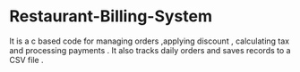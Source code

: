 # Restaurant-Billing-System
It is a c based code for managing orders ,applying discount , calculating tax and processing payments . It also tracks daily orders and saves records to a CSV file .
